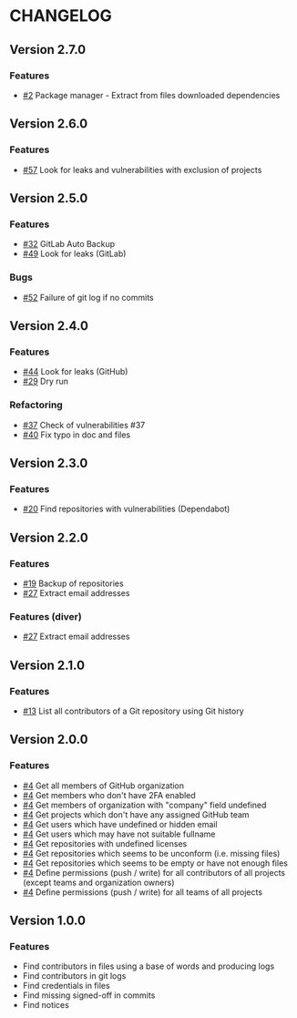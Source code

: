 # CHANGELOG

## Version 2.7.0

### Features

- [#2](https://github.com/Orange-OpenSource/floss-toolbox/issues/2)  Package manager - Extract from files downloaded dependencies

## Version 2.6.0

### Features

- [#57](https://github.com/Orange-OpenSource/floss-toolbox/issues/57)  Look for leaks and vulnerabilities with exclusion of projects

## Version 2.5.0

### Features

- [#32](https://github.com/Orange-OpenSource/floss-toolbox/issues/32) GitLab Auto Backup
- [#49](https://github.com/Orange-OpenSource/floss-toolbox/issues/49) Look for leaks (GitLab)

### Bugs

- [#52](https://github.com/Orange-OpenSource/floss-toolbox/issues/52) Failure of git log if no commits

## Version 2.4.0

### Features

- [#44](https://github.com/Orange-OpenSource/floss-toolbox/issues/44) Look for leaks (GitHub)
- [#29](https://github.com/Orange-OpenSource/floss-toolbox/issues/29) Dry run

### Refactoring

- [#37](https://github.com/Orange-OpenSource/floss-toolbox/issues/37) Check of vulnerabilities #37
- [#40](https://github.com/Orange-OpenSource/floss-toolbox/issues/40) Fix typo in doc and files

## Version 2.3.0

### Features

- [#20](https://github.com/Orange-OpenSource/floss-toolbox/issues/20) Find repositories with vulnerabilities (Dependabot)

## Version 2.2.0

### Features

- [#19](https://github.com/Orange-OpenSource/floss-toolbox/issues/19) Backup of repositories
- [#27](https://github.com/Orange-OpenSource/floss-toolbox/issues/27) Extract email addresses

### Features (diver)

- [#27](https://github.com/Orange-OpenSource/floss-toolbox/issues/27) Extract email addresses

## Version 2.1.0

### Features

- [#13](https://github.com/Orange-OpenSource/floss-toolbox/issues/13) List all contributors of a Git repository using Git history

## Version 2.0.0

### Features

- [#4](https://github.com/Orange-OpenSource/floss-toolbox/issues/4) Get all members of GitHub organization
- [#4](https://github.com/Orange-OpenSource/floss-toolbox/issues/4) Get members who don't have 2FA enabled
- [#4](https://github.com/Orange-OpenSource/floss-toolbox/issues/4) Get members of organization with "company" field undefined
- [#4](https://github.com/Orange-OpenSource/floss-toolbox/issues/4) Get projects which don't have any assigned GitHub team
- [#4](https://github.com/Orange-OpenSource/floss-toolbox/issues/4) Get users which have undefined or hidden email
- [#4](https://github.com/Orange-OpenSource/floss-toolbox/issues/4) Get users which may have not suitable fullname
- [#4](https://github.com/Orange-OpenSource/floss-toolbox/issues/4) Get repositories with undefined licenses
- [#4](https://github.com/Orange-OpenSource/floss-toolbox/issues/4) Get repositories which seems to be unconform (i.e. missing files)
- [#4](https://github.com/Orange-OpenSource/floss-toolbox/issues/4) Get repositories which seems to be empty or have not enough files
- [#4](https://github.com/Orange-OpenSource/floss-toolbox/issues/4) Define permissions (push / write) for all contributors of all projects (except teams and organization owners)
- [#4](https://github.com/Orange-OpenSource/floss-toolbox/issues/4) Define permissions (push / write) for all teams of all projects

## Version 1.0.0

### Features

- Find contributors in files using a base of words and producing logs
- Find contributors in git logs
- Find credentials in files
- Find missing signed-off in commits
- Find notices